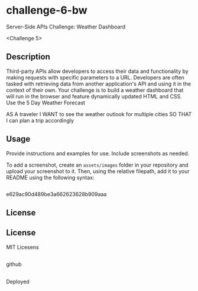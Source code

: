 # challenge-6-bw
Server-Side APIs Challenge: Weather Dashboard

 <Challenge 5>

## Description
Third-party APIs allow developers to access their data and functionality by making requests with specific parameters to a URL. Developers are often tasked with retrieving data from another application's API and using it in the context of their own. Your challenge is to build a weather dashboard that will run in the browser and feature dynamically updated HTML and CSS.
Use the 5 Day Weather Forecast

AS A traveler
I WANT to see the weather outlook for multiple cities
SO THAT I can plan a trip accordingly

## Usage

Provide instructions and examples for use. Include screenshots as needed.

To add a screenshot, create an `assets/images` folder in your repository and upload your screenshot to it. Then, using the relative filepath, add it to your README using the following syntax:

<p>
<img src="assets\img\screenshot.JPG" alt="">
</p>

e629ac90d489be3a662623628b909aaa


## License

## License
MIT Licesens

##
github

##
Deployed
